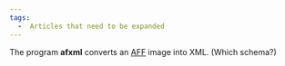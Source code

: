 ```yaml
---
tags:
  -  Articles that need to be expanded 
---
```

The program **afxml** converts an [AFF](aff.md) image into XML.
(Which schema?)
